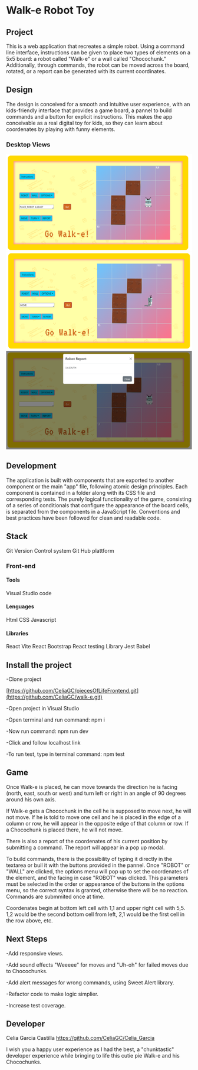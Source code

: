 <h1>Walk-e Robot Toy</h1>

<h2>Project</h2>

This is a web application that recreates a simple robot. Using a command line interface, instructions can be given to place two types of elements on a 5x5 board: a robot called "Walk-e" or a wall called "Chocochunk." Additionally, through commands, the robot can be moved across the board, rotated, or a report can be generated with its current coordinates.

<h2>Design</h2>

The design is conceived for a smooth and intuitive user experience, with an kids-friendly interface that provides a game board, a pannel to build commands and a button for explicit instructions. This makes the app conceivable as a real digital toy for kids, so they can learn about coordenates by playing with funny elements.

<h3>Desktop Views</h3>

![Group%202.png](https://github.com/CeliaGC/walk-e/blob/main/src/assets/images/readme_images/Walk-e_app3.png)
![Group%202.png](https://github.com/CeliaGC/walk-e/blob/main/src/assets/images/readme_images/Walk-e_app1.png)
![Group%202.png](https://github.com/CeliaGC/walk-e/blob/main/src/assets/images/readme_images/Walk-e_app2.png)

 

<h2>Development</h2>

The application is built with components that are exported to another component or the main "app" file, following atomic design principles. Each component is contained in a folder along with its CSS file and corresponding tests. The purely logical functionality of the game, consisting of a series of conditionals that configure the appearance of the board cells, is separated from the components in a JavaScript file. Conventions and best practices have been followed for clean and readable code.

<h2>Stack</h2>

Git Version Control system
Git Hub plattform

<h3>Front-end</h3>

<h4>Tools</h4>
Visual Studio code

<h4>Lenguages</h4>
Html
CSS
Javascript

<h4>Libraries</h4>
React Vite
React Bootstrap
React testing Library
Jest
Babel

<h2>Install the project</h2>

-Clone project

[https://github.com/CeliaGC/piecesOfLifeFrontend.git](https://github.com/CeliaGC/walk-e.git)

-Open project in Visual Studio

-Open terminal and run command: npm i

-Now run command: npm run dev

-Click and follow localhost link

-To run test, type in terminal command: npm test

<h2>Game</h2>

Once Walk-e is placed, he can move towards the direction he is facing (north, east, south or west) and turn left or right in an angle of 90 degrees around his own axis.

If Walk-e gets a Chocochunk in the cell he is supposed to move next, he will not move. If he is told to move one cell and he is placed in the edge of a column or row, he will appear in the opposite edge of that column or row. If a Chocochunk is placed there, he will not move.

There is also a report of the coordenates of his current position by submitting a command. The report will appear in a pop up modal.

To build commands, there is the possibility of typing it directly in the textarea or buil it with the buttons provided in the pannel. Once "ROBOT" or "WALL" are clicked, the options menu will pop up to set the coordenates of the element, and the facing in case "ROBOT" was clicked. This parameters must be selected in the order or appearance of the buttons in the options menu, so the correct syntax is granted, otherwise there will be no reaction. Commands are submmited once at time.

Coordenates begin at bottom left cell with 1,1 and upper right cell with 5,5. 1,2 would be the second bottom cell from left, 2,1 would be the first cell in the row above, etc.

<h2>Next Steps</h2>

-Add responsive views.

-Add sound effects "Weeeee" for moves and "Uh-oh" for failed moves due to Chocochunks.

-Add alert messages for wrong commands, using Sweet Alert library.

-Refactor code to make logic simplier.

-Increase test coverage.


<h2>Developer</h2>

Celia Garcia Castilla https://github.com/CeliaGC/Celia_Garcia

I wish you a happy user experience as I had the best, a "chunktastic" developer experience while bringing to life this cutie pie Walk-e and his Chocochunks.

